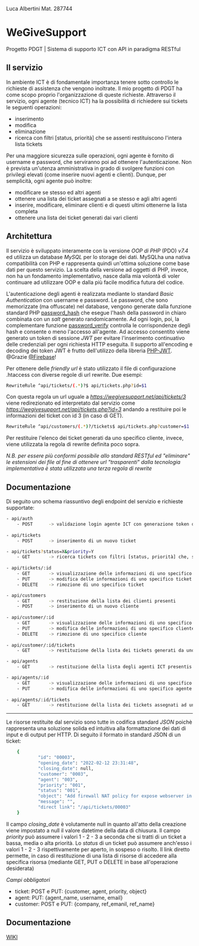 
Luca Albertini Mat. 287744

WeGiveSupport
=======
Progetto PDGT | Sistema di supporto ICT con API in paradigma RESTful

Il servizio
------------

In ambiente ICT è di fondamentale importanza tenere sotto controllo le richieste di assistenza che vengono inoltrate.
Il mio progetto di PDGT ha come scopo proprio l'organizzazione di queste richieste.
Attraverso il servizio, ogni agente (tecnico ICT) ha la possibilità di richiedere sui tickets le seguenti operazioni: 
- inserimento
- modifica
- eliminazione
- ricerca con filtri [status, priorità] che se assenti restituiscono l'intera lista tickets

Per una maggiore sicurezza sulle operazioni, ogni agente è fornito di username e password, che serviranno poi ad ottenere l'autenticazione.
Non è prevista un'utenza amministrativa in grado di svolgere funzioni con privilegi elevati (come inserire nuovi agenti e clienti).
Dunque, per semplicità, ogni agente può inoltre:
- modificare se stesso ed altri agenti
- ottenere una lista dei ticket assegnati a se stesso e agli altri agenti
- inserire, modificare, eliminare clienti e di questi ultimi ottenerne la lista completa
- ottenere una lista dei ticket generati dai vari clienti

Architettura
------------

Il servizio è sviluppato interamente con la versione *OOP di PHP* (PDO) *v7.4* ed utilizza un database *MySQL* per lo storage dei dati.
MySQLha una nativa compatibilità con PHP e rappresenta quindi un'ottima soluzione come base dati per questo servizio.
La scelta della versione ad oggetti di PHP, invece, non ha un fondamento implementativo, nasce dalla mia volontà di voler continuare ad utilizzare OOP e dalla più facile modifica futura del codice.

L'autenticazione degli agenti è realizzata mediante lo standard *Basic Authentication* con username e password.
Le password, che sono memorizzate (ma offuscate) nel database, vengono generate dalla funzione standard PHP [password_hash](https://www.php.net/manual/en/function.password-hash.php) che esegue l'hash della password in chiaro combinata con un *salt* generato randomicamente.
Ad ogni login, poi, la complementare funzione [password_verify](https://www.php.net/manual/en/function.password-verify.php) controlla le corrispondenze degli hash e consente o meno l'accesso all'agente.
Ad accesso consentito viene generato un token di sessione *JWT* per evitare l'inserimento continuativo delle credenziali per ogni richiesta HTTP eseguita.
Il supporto all'encoding e decoding dei token JWT è frutto dell'utilizzo della libreria [PHP-JWT](https://github.com/firebase/php-jwt).
@Grazie [@Firebase](https://github.com/firebase)!

Per ottenere delle *friendly url* è stato utilizzato il file di configurazione .htaccess con diverse regole di url rewrite.
Due esempi:
```bash
RewriteRule ^api/tickets/(.*)?$ api/tickets.php?id=$1
```
Con questa regola un url uguale a *https://wegivesupport.net/api/tickets/3* viene redirezionato ed interpretato dal servizio come *https://wegivesupport.net/api/tickets.php?id=3* andando a restituire poi le informazioni del ticket con id 3 (in caso di GET).

```bash
RewriteRule ^api/customers/(.*)?/tickets$ api/tickets.php?customer=$1
```
Per restituire l'elenco dei ticket generati da uno specifico cliente, invece, viene utilizzata la regola di rewrite definita poco sopra.

*N.B. per essere più conformi possibile allo standard RESTful ed "eliminare" le estensioni dei file al fine di ottenere url "trasparenti" dalla tecnologia implementativa è stata utilizzata una terza regola di rewrite*

Documentazione
------------

Di seguito uno schema riassuntivo degli endpoint del servizio e richieste supportate:
```bash
- api/auth
    - POST	    -> validazione login agente ICT con generazione token di sessione JWT valido 60 minuti
	
- api/tickets
	- POST      -> inserimento di un nuovo ticket

- api/tickets?status=X&priority=Y
	- GET       -> ricerca tickets con filtri [status, priorità] che, se assenti, restituiscono una lista completa dei tickets presenti
	
- api/tickets/:id
	- GET       -> visualizzazione delle informazioni di uno specifico ticket
	- PUT       -> modifica delle informazioni di uno specifico ticket
	- DELETE    -> rimozione di uno specifico ticket
```
```bash
- api/customers
    - GET       -> restituzione della lista dei clienti presenti
	- POST      -> inserimento di un nuovo cliente
	
- api/customer/:id
	- GET       -> visualizzazione delle informazioni di uno specifico cliente		 
	- PUT       -> modifica delle informazioni di uno specifico cliente
	- DELETE 	-> rimozione di uno specifico cliente
	
- api/customer/:id/tickets
	- GET       -> restituzione della lista dei tickets generati da uno specifico cliente
```
```bash
- api/agents
	- GET       -> restituzione della lista degli agenti ICT presentis

- api/agents/:id
	- GET 	    -> visualizzazione delle informazioni di uno specifico agente
	- PUT 	    -> modifica delle informazioni di uno specifico agente (*no password e salt*)
	
- api/agents/:id/tickets
	- GET	    -> restituzione della lista dei tickets assegnati ad uno specifico agente
```
------------
Le risorse restituite dal servizio sono tutte in codifica standard *JSON* poichè rappresenta una soluzione solida ed intuitiva alla formattazione dei dati di input e di output per HTTP.
Di seguito il formato in standard JSON di un ticket:
```bash
    {
            "id": "00003",
            "opening_date": "2022-02-12 23:31:48",
            "closing_date": null,
            "customer": "0003",
            "agent": "003",
            "priority": "001",
            "status": "001",
            "object": "Add firewall NAT policy for expose webserver in WWW",
            "message": "",
            "direct link": "/api/tickets/00003"
    }
```
Il campo *closing_date* è volutamente null in quanto all'atto della creazione viene impostato a null il valore datetime della data di chiusura.
Il campo *priority* può assumere i valori 1 - 2 - 3 a seconda che si tratti di un ticket a bassa, media o alta priorità.
Lo *status* di un ticket può assumere anch'esso i valori 1 - 2 - 3 rispettivamente per aperto, in sospeso o risolto.
Il link diretto permette, in caso di restituzione di una lista di risorse di accedere alla specifica risorsa (mediante GET, PUT o DELETE in base all'operazione desiderata)

*Campi obbligatori*
- ticket:
    POST e PUT:  {customer, agent, priority, object}
- agent:
    PUT:         {agent_name, username, email}
- customer:
    POST e PUT:  {company, ref_emanil, ref_name}

Documentazione
------------
[WIKI](https://github.com/Liuc-0392/WeGiveSupport/wiki/Caso-d'uso-standard)
